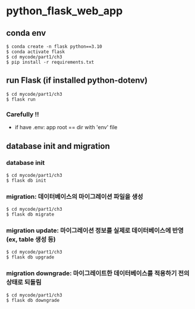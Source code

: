 # python_flask_web_app

## conda env
```
$ conda create -n flask python==3.10
$ conda activate flask
$ cd mycode/part1/ch3
$ pip install -r requirements.txt
```

## run Flask (if installed python-dotenv)
```
$ cd mycode/part1/ch3
$ flask run
```

### Carefully !!
- if have .env:     app root == dir with 'env' file

## database init and migration

### database init
```commandline
$ cd mycode/part1/ch3
$ flask db init
```
### migration: 데이터베이스의 마이그레이션 파일을 생성 
```commandline
$ cd mycode/part1/ch3
$ flask db migrate
```

### migration update: 마이그레이션 정보를 실제로 데이터베이스에 반영 (ex, table 생성 등)
```commandline
$ cd mycode/part1/ch3
$ flask db upgrade
```

### migration downgrade: 마이그레이트한 데이터베이스를 적용하기 전의 상태로 되돌림
```commandline
$ cd mycode/part1/ch3
$ flask db downgrade
```

